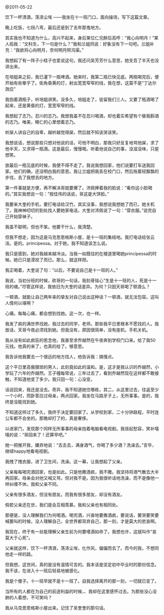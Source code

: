 @2011-05-22


饮下一杯清酒，荡涤尘埃
——我坐在十一班门口，面向操场，写下这篇文章。

晚上吃饭，七拐八弯，最后还是到了去年那鬼地方。

其实我也不知道为什么，高兴不起来，身后某位仁兄醉后高呼：“我心向明月！”某人捣我：“文科生，下一句是什么？”我和兰姐同说：好象没有下一句吧。兰姐补充：“我欲将心向明月，奈何明月照沟渠。”

我想起了有一阵子小桂子也爱说这句，我还问吴芳芳什么意思，她支吾了半天也没讲出来。

在培姐来之前，我已灌下一瓶啤酒。她来时，我第二瓶已快见底。两瓶喝完后，便开始有些晕乎了。街角昏黄的灯，射出宽宽窄窄的线，我在想，这莫不是“丁达尔效应”

我抱着酒瓶子，听培姐讲笑。没多久，培姐走了，徒留我们三人。又要了瓶酒喝了起来，还是黄昏的灯，宽宽窄窄的线。

我想起了志乃，忍川的志乃。我想我虽不在忍川喝酒，却也着实希望有个替我斟酒的志乃。唯美，晹仁的心里想着志乃。

听屎人讲自己的自卑，越听越觉得屎，然后就不知该哭该笑。

我想说话，想说那些只想对他说的话，可他不明白，那我只好反复地骂他屎，求了他半天，又求得一瓶酒。这是最后，慢慢喝。听着他说自己的事，没滋没味，只是想笑。

放最后一瓶见底的时候，我便不得不走了。我说我想回家，他们说要打车送我回家。他们的确，还没明白我的意思。我让兰姐把我丢在校门口，然后拖着轻飘飘的步伐，去了我想去的地方。

第一件事就是方便，再不解决哥就要爆了。沛佩捧着我的脸说：“看你这小脸喝的。”其实我想说一句：“按佳伟的话说，哥这是大饼脸。” 

我要来大奎的手机，要打电话给汉竹。其实没事，我想说我想她了而已，她关机了。我神神叨叨的到处找人要她家电话，大奎对沛佩说了一句：“穿衣服。”说完自己开始穿袜子。

我虽不聪明，但也不笨。他要干什么，我清楚。

但我不想走，因为这是马克思恩格斯小屋，是十一班的集结地。我打电话给张云洁。是的。principessa。对于她，我不知道该怎么说。

我只是感到，她对我越来越冷淡。当我一如既往的在楼道里喝她principessa的时候。她已只是漠视了而已。那么，就这样把。

我正喝着，大奎说了句：“以后，不要说自己是十一班的人。”

我说，当初分班的时候，砍哥的一句话，我刻骨铭心“生是十一班的人，死是十一班的魂。”尽管这样说，我依旧为大奎的话差异。为何？只因天哥喝了顿酒么？

一顿酒，就能让自己两年来的挚友对自己说出这种话？一顿酒，就无法包容。这叫人情何以堪啊？

心痛。每每心痛，都会想到找她。这一次，也一样。

我发了疯的满世界找她，我过去的同学，老师。那些我平日里根本不愿找的人。我放话，天哥今夜必须找到她。但我没有，原因很简单，没有座机，手机关机。

我从没有如此疯狂的思念他，我甚至求乔越然在午夜奔到学校门口来。给了我50元钱。他真的来了，也真的给了。够意思。

我告诉他我要去一个很远的地方找人，他告诉我：搞慢点。

这个平日里高傲猥琐的男人，此刻竟如此的温和。是，这才是我认识的乔越然，小学玩了六年的乔越然。王子橦每常说，三年过去了，看到乔越然现在这样都不敢接触，不知道他变了多少。我只回一句：心没变。

话说回来，我还是没去。奇异，我不知道她住哪栋，其二，从这里过去，往返至少一个小时，而卧答应过母亲，两点回家。我坐在马路牙子上，无所事事。是的，我终是没能找到她。 

不知道这样过了多久，我终于决定要回家了。从学校到家，二十分钟路程，平时连公车都不会坐的。那晚却打了的，真是奢侈。

以进家门，发现那个同样无所事事的母亲抱着电脑看电视剧。我敛起愁容，笑补嘻嘻的说：“哥回来了！还算早吧。”

她一把推开我，嫌弃地说：“去去去，满身酒气，你喝了多少酒？洗澡去。”言毕，继续happy地看电视剧。

我拽了拽衣服，进了卫生间，洗澡。这一幕，让我想起了父亲。

父亲每每喝完酒回家，也是如此。只是他撒酒疯，我不撒。我坚持将酒气散去大半再回家。母亲会对他又喊又骂，但对我不是。因为我很听话地洗澡，而不是像他一样纠缠不休。我和父亲不同。

父亲有很多酒友，但没有朋友。而我有很多朋友，却没有酒友。

倘若父亲还在世，我们是会互相羡慕。我和父亲也有相同处。

那便是，没人理解我们为何喝酒。喝完酒，兴奋地要撒酒疯，要说话，要哭要笑要喊要叫的时候，没人理解自己，全世界都背弃自己，那一刻，才是莫大的悲哀啊。

我现在，终于有一丝能理解父亲生前为何要嗜酒如命了。我想也许，这就叫作“哀莫大于心死”。

父亲就这样，饮下一杯清酒，荡涤尘埃，化作风，偏偏而去了。而今的我，不想同他走一样的路。

但我想，这世间，真的是没有温情可言的。我本该是坚定初中毕业时的那份信念。我不该，在进入十一班后轻易地被感化。

我是个傻子。十一班早就不是十一班了。自我选择离开的那一刻，一切就已变了。 

当所有的人都在为自己的前途利益的时候，、我却在这里感怀过去。为那些没心没肺的人着想，不可笑吗？

我从马克思恩格斯小屋出来。记住了吴奎奎的那句话。

